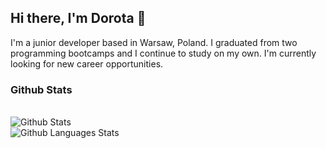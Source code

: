 ## Hi there, I'm Dorota 👋  

I'm a junior developer based in Warsaw, Poland. I graduated from two programming bootcamps and I continue to study on my own. I'm currently looking for new career opportunities.

<!--
**DorotaStaszczuk/DorotaStaszczuk** is a ✨ _special_ ✨ repository because its `README.md` (this file) appears on your GitHub profile.

Here are some ideas to get you started:

- 🔭 I’m currently working on ...
- 🌱 I’m currently learning ...
- 👯 I’m looking to collaborate on ...
- 🤔 I’m looking for help with ...
- 💬 Ask me about ...
- 📫 How to reach me: ...
- 😄 Pronouns: ...
- ⚡ Fun fact: ...
-->

### Github Stats  

<br/>

<img align="left" alt="Github Stats" src="https://github-readme-stats.vercel.app/api?username=dorotastaszczuk&hide=issues,contribs,prs&show_icons=true&count_private=true" /> 

<br />

<img align="left" alt="Github Languages Stats" src="https://github-readme-stats.vercel.app/api/top-langs/?username=dorotastaszczuk&layout=compact&langs_count=10&hide=ruby"/> 





